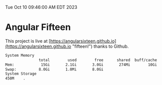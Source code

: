Tue Oct 10 09:46:00 AM EDT 2023

# Angular Fifteen


This project is live at [https://angularsixteen.github.io](https://angularsixteen.github.io "fifteen!") thanks to Github.

```bash
System Memory
               total        used        free      shared  buff/cache   available
Mem:            15Gi       2.1Gi       3.0Gi       274Mi        10Gi        12Gi
Swap:          8.0Gi       1.0Mi       8.0Gi
System Storage
450M	.
```
```bash
